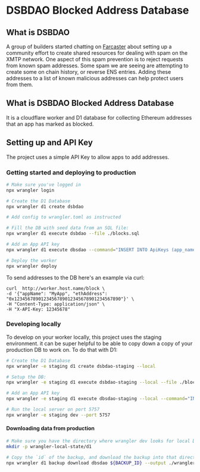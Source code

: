 # DSBDAO Blocked Address Database

## What is DSBDAO
A group of builders started chatting on [Farcaster](https://warpcast.com/boscolo.eth/0xfd94ac7c) about setting up a community effort to create shared resources for dealing with spam on the XMTP network. One aspect of this spam prevention is to reject requests from known spam addresses. Some spam we are seeing are attempting to create some on chain history, or reverse ENS entries. Adding these addresses to a list of known malicious addresses can help protect users from them.

## What is DSBDAO Blocked Address Database
It is a cloudflare worker and D1 database for collecting Ethereum addresses that an app has marked as blocked.

## Setting up and API Key
The project uses a simple API Key to allow apps to add addresses.

### Getting started and deploying to production

```sh
# Make sure you've logged in
npx wrangler login

# Create the D1 Database
npx wrangler d1 create dsbdao

# Add config to wrangler.toml as instructed

# Fill the DB with seed data from an SQL file:
npx wrangler d1 execute dsbdao --file ./blocks.sql

# Add an App API key
npx wrangler d1 execute dbsdao --command="INSERT INTO ApiKeys (app_name,api_key) VALUES ('3NUM','0x1234123ab1234123ab1234123ab1234123ab')"

# Deploy the worker
npx wrangler deploy
```

To send addresses to the DB here's an example via curl:
```
curl  http://worker.host.name/block \
-d '{"appName": "MyApp", "ethAddress": "0x1234567890123456789012345678901234567890"}' \
-H "Content-Type: application/json" \
-H "X-API-Key: 12345678"
```

### Developing locally

To develop on your worker locally, this project uses the staging environment.
 it can be super helpful to be able to copy down a copy of your production DB to work on. To do that with D1:

```sh
# Create the D1 Database
npx wrangler -e staging d1 create dsbdao-staging --local

# Setup the DB:
npx wrangler -e staging d1 execute dsbdao-staging --local --file ./blocks.sql

# Add an App API key
npx wrangler -e staging d1 execute dbsdao-staging --local --command="INSERT INTO ApiKeys (app_name,api_key) VALUES ('MyApp','12345678')"

# Run the local server on port 5757
npx wrangler -e staging dev --port 5757
```

#### Downloading data from production
```sh
# Make sure you have the directory where wrangler dev looks for local D1
mkdir -p wrangler-local-state/d1

# Copy the `id` of the backup, and download the backup into that directory
npx wrangler d1 backup download dbsdao ${BACKUP_ID} --output ./wrangler-local-state/d1/DB.sqlite3
```
